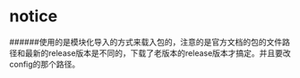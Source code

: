 # notice
######使用的是模块化导入的方式来载入包的，注意的是官方文档的包的文件路径和最新的release版本是不同的，下载了老版本的release版本才搞定。并且要改config的那个路径。
